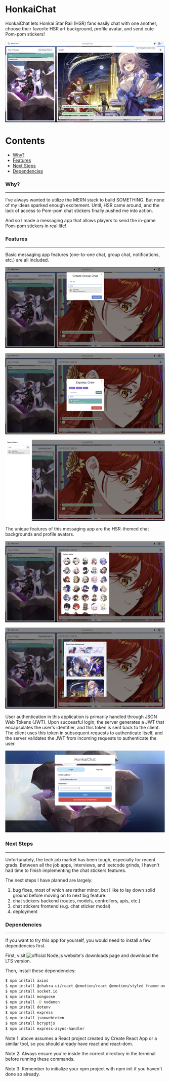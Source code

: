 # HonkaiChat

HonkaiChat lets Honkai Star Rail (HSR) fans easily chat with one another, choose their favorite HSR art background, profile avatar, and send cute Pom-pom stickers!

![HonkaiChat Chat Screen Demo Photo](img/notification.png)

Contents
========

 * [Why?](#why)
 * [Features](#features)
 * [Next Steps](#next_steps)
 * [Dependencies](#dependencies)

### Why?
---

I've always wanted to utilize the  MERN stack to build SOMETHING. But none of my ideas sparked enough excitement. Until, HSR came around, and the lack of access to Pom-pom chat stickers finally pushed me into action. 

And so I made a messaging app that allows players to send the in-game Pom-pom stickers in real life!

### Features
---

Basic messaging app features (one-to-one chat, group chat, notifications, etc.) are all included.

![create group chat demo photo](img/create-group.png)

![edit group chat demo photo](img/edit-group.png)

![user search demo photo](img/search-user.png)


The unique features of this messaging app are the HSR-themed chat backgrounds and profile avatars.

![choose avatar demo photo](img/choose-avatar.png)

![choose background demo photo](img/choose-background.png)


User authentication in this application is primarily handled through JSON Web Tokens (JWT). Upon successful login, the server generates a JWT that encapsulates the user's identifier, and this token is sent back to the client. The client uses this token in subsequent requests to authenticate itself, and the server validates the JWT from incoming requests to authenticate the user.

![log in demo photo](img/login.png)


### Next Steps
---

Unfortunately, the tech job market has been tough, especially for recent grads. Between all the job apps, interviews, and leetcode grinds, I haven't had time to finish implementing the chat stickers features. 

The next steps I have planned are largely: 

1. bug fixes, most of which are rather minor, but I like to lay down solid ground before moving on to next big feature.
2. chat stickers backend (routes, models, controllers, apis, etc.)
3. chat stickers frontend (e.g. chat sticker modal)
4. deployment

### Dependencies
---

If you want to try this app for yourself, you would need to install a few dependencies first. 

First, visit ![official Node.js website's downloads page](https://nodejs.org/en/download) and download the LTS version.

Then, install these dependencies: 
```bash
$ npm install axios
$ npm install @chakra-ui/react @emotion/react @emotion/styled framer-motion
$ npm install socket.io
$ npm install mongoose
$ npm install -D nodemon
$ npm install dotenv
$ npm install express
$ npm install jsonwebtoken
$ npm install bcryptjs
$ npm install express-async-handler
```

Note 1: above assumes a React project created by Create React App or a similar tool, so you should already have react and react-dom. 

Note 2: Always ensure you're inside the correct directory in the terminal before running these commands.

Note 3: Remember to initialize your npm project with npm init if you haven't done so already.

 
